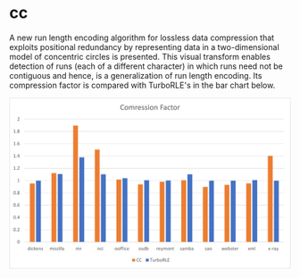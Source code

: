 # cc

A new run length encoding algorithm for lossless data compression that exploits positional redundancy by representing data in a two-dimensional model of concentric circles is presented. This visual transform enables detection of runs (each of a different character) in which runs need not be contiguous and hence, is a generalization of run length encoding. Its compression factor is compared with TurboRLE's in the bar chart below.

![Alt text](performance.png?raw=true "CC vs TurboRLE")
